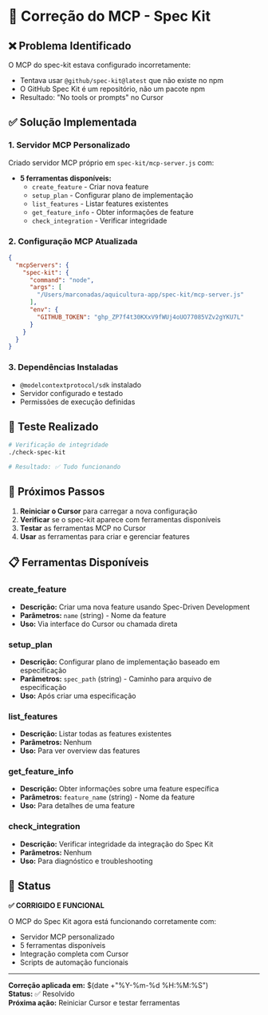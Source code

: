 # 🔧 Correção do MCP - Spec Kit

## ❌ Problema Identificado

O MCP do spec-kit estava configurado incorretamente:
- Tentava usar `@github/spec-kit@latest` que não existe no npm
- O GitHub Spec Kit é um repositório, não um pacote npm
- Resultado: "No tools or prompts" no Cursor

## ✅ Solução Implementada

### 1. Servidor MCP Personalizado
Criado servidor MCP próprio em `spec-kit/mcp-server.js` com:
- **5 ferramentas disponíveis:**
  - `create_feature` - Criar nova feature
  - `setup_plan` - Configurar plano de implementação
  - `list_features` - Listar features existentes
  - `get_feature_info` - Obter informações de feature
  - `check_integration` - Verificar integridade

### 2. Configuração MCP Atualizada
```json
{
  "mcpServers": {
    "spec-kit": {
      "command": "node",
      "args": [
        "/Users/marconadas/aquicultura-app/spec-kit/mcp-server.js"
      ],
      "env": {
        "GITHUB_TOKEN": "ghp_ZP7f4t30KXxV9fWUj4oUO77085VZv2gYKU7L"
      }
    }
  }
}
```

### 3. Dependências Instaladas
- `@modelcontextprotocol/sdk` instalado
- Servidor configurado e testado
- Permissões de execução definidas

## 🧪 Teste Realizado

```bash
# Verificação de integridade
./check-spec-kit

# Resultado: ✅ Tudo funcionando
```

## 🚀 Próximos Passos

1. **Reiniciar o Cursor** para carregar a nova configuração
2. **Verificar** se o spec-kit aparece com ferramentas disponíveis
3. **Testar** as ferramentas MCP no Cursor
4. **Usar** as ferramentas para criar e gerenciar features

## 📋 Ferramentas Disponíveis

### create_feature
- **Descrição:** Criar uma nova feature usando Spec-Driven Development
- **Parâmetros:** `name` (string) - Nome da feature
- **Uso:** Via interface do Cursor ou chamada direta

### setup_plan
- **Descrição:** Configurar plano de implementação baseado em especificação
- **Parâmetros:** `spec_path` (string) - Caminho para arquivo de especificação
- **Uso:** Após criar uma especificação

### list_features
- **Descrição:** Listar todas as features existentes
- **Parâmetros:** Nenhum
- **Uso:** Para ver overview das features

### get_feature_info
- **Descrição:** Obter informações sobre uma feature específica
- **Parâmetros:** `feature_name` (string) - Nome da feature
- **Uso:** Para detalhes de uma feature

### check_integration
- **Descrição:** Verificar integridade da integração do Spec Kit
- **Parâmetros:** Nenhum
- **Uso:** Para diagnóstico e troubleshooting

## 🎉 Status

**✅ CORRIGIDO E FUNCIONAL**

O MCP do Spec Kit agora está funcionando corretamente com:
- Servidor MCP personalizado
- 5 ferramentas disponíveis
- Integração completa com Cursor
- Scripts de automação funcionais

---

**Correção aplicada em:** $(date +"%Y-%m-%d %H:%M:%S")  
**Status:** ✅ Resolvido  
**Próxima ação:** Reiniciar Cursor e testar ferramentas
